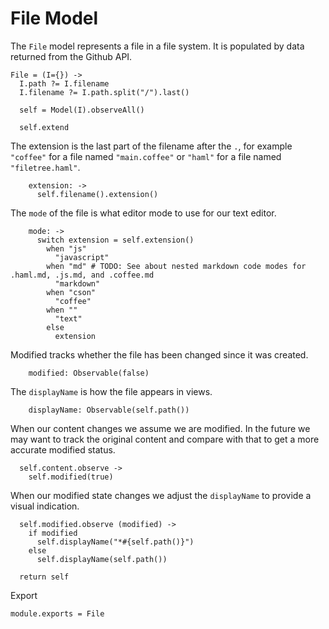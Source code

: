 File Model
==========

The `File` model represents a file in a file system. It is populated by data
returned from the Github API.

    File = (I={}) ->
      I.path ?= I.filename
      I.filename ?= I.path.split("/").last()
    
      self = Model(I).observeAll()
    
      self.extend
      
The extension is the last part of the filename after the `.`, for example
`"coffee"` for a file named `"main.coffee"` or `"haml"` for a file named
`"filetree.haml"`.
      
        extension: ->
          self.filename().extension()

The `mode` of the file is what editor mode to use for our text editor.

        mode: ->
          switch extension = self.extension()
            when "js"
              "javascript"
            when "md" # TODO: See about nested markdown code modes for .haml.md, .js.md, and .coffee.md
              "markdown"
            when "cson"
              "coffee"
            when ""
              "text"
            else
              extension

Modified tracks whether the file has been changed since it was created.

        modified: Observable(false)

The `displayName` is how the file appears in views.

        displayName: Observable(self.path())

When our content changes we assume we are modified. In the future we may want to
track the original content and compare with that to get a more accurate modified
status.

      self.content.observe ->
        self.modified(true)

When our modified state changes we adjust the `displayName` to provide a visual
indication.

      self.modified.observe (modified) ->
        if modified
          self.displayName("*#{self.path()}")
        else
          self.displayName(self.path())
    
      return self

Export

    module.exports = File
